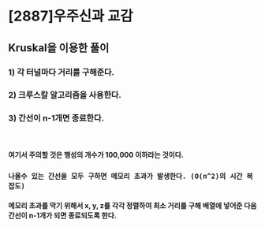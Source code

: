 # [2887]우주신과 교감

## Kruskal을 이용한 풀이

### 1) 각 터널마다 거리를 구해준다. 
### 2) 크루스칼 알고리즘을 사용한다.
### 3) 간선이 n-1개면 종료한다.

<br>

#### 여기서 주의할 것은 행성의 개수가 100,000 이하라는 것이다.
### `나올수 있는 간선을 모두 구하면 메모리 초과가 발생한다. (O(n^2)의 시간 복잡도)`
#### 메모리 초과를 막기 위해서 x, y, z를 각각 정렬하여 최소 거리를 구해 배열에 넣어준 다음 간선이 n-1개가 되면 종료되도록 한다.